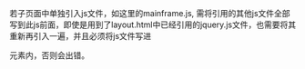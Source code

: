 若子页面中单独引入js文件，如这里的mainframe.js, 需将引用的其他js文件全部写到此js前面，即使是用到了layout.html中已经引用的jquery.js文件，也需要将其重新再引入一遍，并且必须将js文件写进<div layout:fragment = "content"> 元素内，否则会出错。
